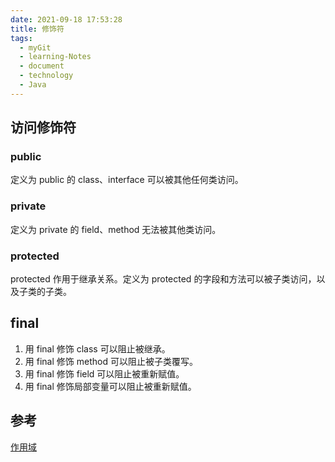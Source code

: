 ```yaml
---
date: 2021-09-18 17:53:28
title: 修饰符
tags:
  - myGit
  - learning-Notes
  - document
  - technology
  - Java
---
```


## 访问修饰符

### public

定义为 public 的 class、interface 可以被其他任何类访问。

### private

定义为 private 的 field、method 无法被其他类访问。

### protected

protected 作用于继承关系。定义为 protected 的字段和方法可以被子类访问，以及子类的子类。

## final

1. 用 final 修饰 class 可以阻止被继承。
2. 用 final 修饰 method 可以阻止被子类覆写。
3. 用 final 修饰 field 可以阻止被重新赋值。
4. 用 final 修饰局部变量可以阻止被重新赋值。

## 参考

[作用域](https://www.liaoxuefeng.com/wiki/1252599548343744/1260466215676512)

